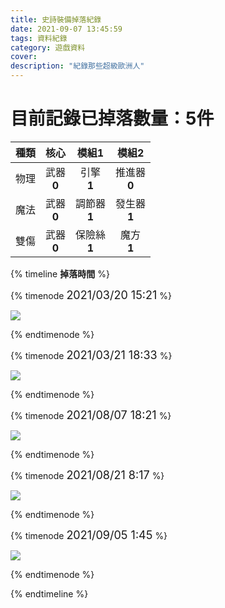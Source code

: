 ```yaml
---
title: 史詩裝備掉落紀錄
date: 2021-09-07 13:45:59
tags: 資料紀錄
category: 遊戲資料
cover: 
description: "紀錄那些超級歐洲人"
---
```


# 目前記錄已掉落數量：5件
|種類|核心|模組1|模組2|
|:-:|:-:|:-:|:-:|
|物理|武器<br>**0**|引擎<br>**1**|推進器<br>**0**|
|魔法|武器<br>**0**|調節器<br>**1**|發生器<br>**1**|
|雙傷|武器<br>**0**|保險絲<br>**1**|魔方<br>**1**|


{% timeline <strong>掉落時間</strong> %}

{% timenode <font size=4>2021/03/20 15:21</font> %}

![](https://firebasestorage.googleapis.com/v0/b/closersinfo-37f2b.appspot.com/o/epicgears%2Fepicgear4.png?alt=media)

{% endtimenode %}

{% timenode <font size=4>2021/03/21 18:33</font> %}

![](https://firebasestorage.googleapis.com/v0/b/closersinfo-37f2b.appspot.com/o/epicgears%2Fepicgear5.png?alt=media)

{% endtimenode %}

{% timenode <font size=4>2021/08/07 18:21</font> %}

![](https://firebasestorage.googleapis.com/v0/b/closersinfo-37f2b.appspot.com/o/epicgears%2Fepicgear3.png?alt=media)

{% endtimenode %}

{% timenode <font size=4>2021/08/21 8:17</font> %}

![](https://firebasestorage.googleapis.com/v0/b/closersinfo-37f2b.appspot.com/o/epicgears%2Fepicgear1.png?alt=media)

{% endtimenode %}

{% timenode <font size=4>2021/09/05 1:45</font> %}

![](https://firebasestorage.googleapis.com/v0/b/closersinfo-37f2b.appspot.com/o/epicgears%2Fepicgear2.png?alt=media)

{% endtimenode %}

{% endtimeline %}